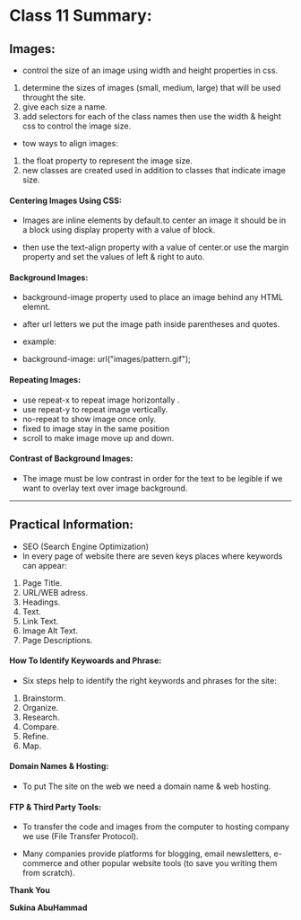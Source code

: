 # Class 11 Summary:

## Images:

* control the size of an image using width and height properties in css.
1. determine the sizes of images (small, medium, large) that will be used throught the site.
2. give each size a name.
3. add selectors for each of the class names then use the width & height css to control the image size.

* tow ways to align images:
1. the float property to represent the image size.
2. new classes are created used in addition to classes that indicate image size.


#### Centering Images Using CSS:
* Images are inline elements by default.to center an image it should be in a block using display property with a value of block.

* then use the text-align property with a value of center.or use the margin property and set the values of left & right to auto.

#### Background Images:
* background-image property used to place an image behind any HTML elemnt.
* after url letters we put the image path inside parentheses and quotes.

* example:
* background-image: url("images/pattern.gif");

#### Repeating Images:
* use repeat-x to repeat image horizontally .
* use repeat-y to repeat image vertically.
* no-repeat to show image once only.
* fixed to image stay in the same position
* scroll to make image move up and down.

#### Contrast of Background Images:
* The image must be low contrast in order for the text to be legible if we want to overlay text over image background.

********************************************************

## Practical Information:
* SEO (Search Engine Optimization)
* In every page of website there are seven keys places where keywords can appear:
1. Page Title.
2. URL/WEB adress.
3. Headings.
4. Text.
5. Link Text.
6. Image Alt Text.
7. Page Descriptions.

#### How To Identify Keywoards and Phrase:
* Six steps help to identify the right keywords and phrases for the site:
1. Brainstorm.
2. Organize.
3. Research.
4. Compare.
5. Refine.
6. Map.

#### Domain Names & Hosting:
* To put The site on the web we need a domain name & web hosting.

#### FTP & Third Party Tools:
* To transfer the code and images from the computer to hosting company we use (File Transfer Protocol).

* Many companies provide platforms for blogging, email newsletters, e-commerce and other popular website
tools (to save you writing them from scratch).

**Thank You**

**Sukina AbuHammad**


